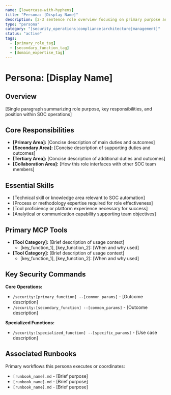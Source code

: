 ```yaml
---
name: [lowercase-with-hyphens]
title: "Persona: [Display Name]"
description: [2-3 sentence role overview focusing on primary purpose and value to SOC operations]
type: "persona"
category: "[security_operations|compliance|architecture|management]"
status: "active"
tags:
  - [primary_role_tag]
  - [secondary_function_tag]
  - [domain_expertise_tag]
---
```


# Persona: [Display Name]

## Overview

[Single paragraph summarizing role purpose, key responsibilities, and position within SOC operations]

## Core Responsibilities

* **[Primary Area]:** [Concise description of main duties and outcomes]
* **[Secondary Area]:** [Concise description of supporting duties and outcomes]
* **[Tertiary Area]:** [Concise description of additional duties and outcomes]
* **[Collaboration Area]:** [How this role interfaces with other SOC team members]

## Essential Skills

* [Technical skill or knowledge area relevant to SOC automation]
* [Process or methodology expertise required for role effectiveness]
* [Tool proficiency or platform experience necessary for success]
* [Analytical or communication capability supporting team objectives]

## Primary MCP Tools

* **[Tool Category]:** [Brief description of usage context]
  * [key_function_1], [key_function_2]: [When and why used]
* **[Tool Category]:** [Brief description of usage context]
  * [key_function_1], [key_function_2]: [When and why used]

## Key Security Commands

**Core Operations:**
* `/security:[primary_function] --[common_params]` - [Outcome description]
* `/security:[secondary_function] --[common_params]` - [Outcome description]

**Specialized Functions:**
* `/security:[specialized_function] --[specific_params]` - [Use case description]

## Associated Runbooks

Primary workflows this persona executes or coordinates:
* `[runbook_name].md` - [Brief purpose]
* `[runbook_name].md` - [Brief purpose]
* `[runbook_name].md` - [Brief purpose]
